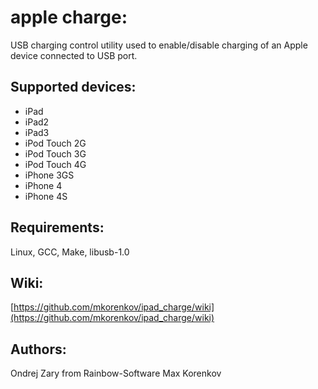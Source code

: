 apple charge: 
===========
USB charging control utility used to enable/disable charging of an Apple device connected to USB port.

Supported devices:
------------------
* iPad
* iPad2
* iPad3
* iPod Touch 2G
* iPod Touch 3G
* iPod Touch 4G
* iPhone 3GS
* iPhone 4
* iPhone 4S

Requirements:
-------------
Linux, GCC, Make, libusb-1.0

Wiki:
-----
[https://github.com/mkorenkov/ipad_charge/wiki](https://github.com/mkorenkov/ipad_charge/wiki)


Authors:
-------
Ondrej Zary from Rainbow-Software
Max Korenkov

